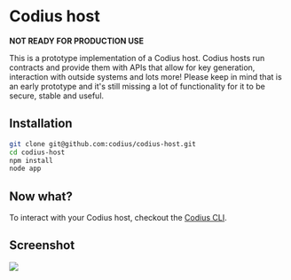 # Codius host

**NOT READY FOR PRODUCTION USE**

This is a prototype implementation of a Codius host. Codius hosts run contracts and provide them with APIs that allow for key generation, interaction with outside systems and lots more! Please keep in mind that is an early prototype and it's still missing a lot of functionality for it to be secure, stable and useful.

## Installation

``` sh
git clone git@github.com:codius/codius-host.git
cd codius-host
npm install
node app
```

## Now what?

To interact with your Codius host, checkout the [Codius CLI](https://github.com/codius/codius-cli).

## Screenshot

![](http://i.imgur.com/xeenOSM.png)
